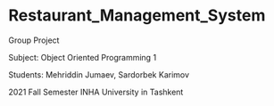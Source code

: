 # Restaurant_Management_System
Group Project

Subject: Object Oriented Programming 1


Students: Mehriddin Jumaev, Sardorbek Karimov

2021 Fall Semester
INHA University in Tashkent
